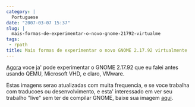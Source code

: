 ```yaml
---
category: |
  Portuguese
date: "2007-03-07 15:37"
slug: |
  mais-formas-de-experimentar-o-novo-gnome-21792-virtualme
tags:
 - rpath
title: Mais formas de experimentar o novo GNOME 2.17.92 virtualmente
---
```


[Agora](http://ken.vandine.org/?p=218) voce ja' pode experimentar o
GNOME 2.17.92 que eu falei antes usando QEMU, Microsoft VHD, e claro,
VMware.

Estas imagens serao atualizadas com muita frequencia, e se voce trabalha
com traducoes ou desenvolvimento, e esta' interessado em ver seu
trabalho "live" sem ter de compilar GNOME, baixe sua imagem
[aqui](http://www.rpath.org/rbuilder/project/foresight/release?id=5402).
